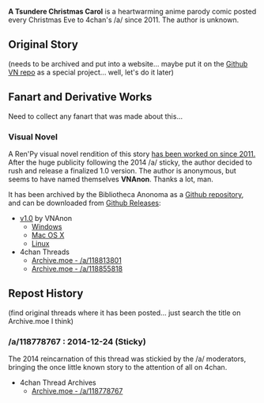 **A Tsundere Christmas Carol** is a heartwarming anime parody comic posted every Christmas Eve to 4chan's /a/ since 2011. The author is unknown.

## Original Story

(needs to be archived and put into a website... maybe put it on the [Github VN repo](https://github.com/bibanon/a-tsundere-christmas-carol) as a special project... well, let's do it later)

## Fanart and Derivative Works

Need to collect any fanart that was made about this...

### Visual Novel

A Ren'Py visual novel rendition of this story [has been worked on since 2011.](http://lemmasoft.renai.us/forums/viewtopic.php?f=8&t=13155) After the huge publicity following the 2014 /a/ sticky, the author decided to rush and release a finalized 1.0 version. The author is anonymous, but seems to have named themselves **VNAnon**. Thanks a lot, man.

It has been archived by the Bibliotheca Anonoma as a [Github repository](https://github.com/bibanon/a-tsundere-christmas-carol), and can be downloaded from [Github Releases](https://github.com/bibanon/a-tsundere-christmas-carol/releases):

* [v1.0](https://github.com/bibanon/a-tsundere-christmas-carol/releases/tag/v1.0) by VNAnon
  * [Windows](https://github.com/bibanon/a-tsundere-christmas-carol/releases/download/v1.0/A-Tsundere-Carol-1.0-win.zip)
  * [Mac OS X](https://github.com/bibanon/a-tsundere-christmas-carol/releases/download/v1.0/A-Tsundere-Carol-1.0-mac.zip)
  * [Linux](https://github.com/bibanon/a-tsundere-christmas-carol/releases/download/v1.0/A-Tsundere-Carol-1.0-linux.tar.bz2)
* 4chan Threads
  * [Archive.moe - /a/118813801](https://archive.moe/a/thread/118813801)
  * [Archive.moe - /a/118855818](https://archive.moe/a/thread/118855818)

## Repost History

(find original threads where it has been posted... just search the title on Archive.moe I think)

### /a/118778767 : 2014-12-24 (Sticky)

The 2014 reincarnation of this thread was stickied by the /a/ moderators, bringing the once little known story to the attention of all on 4chan. 

* 4chan Thread Archives
  * [Archive.moe - /a/118778767](https://archive.moe/a/thread/118778767)